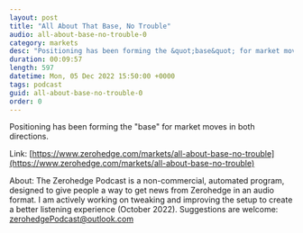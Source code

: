 ```yaml
---
layout: post
title: "All About That Base, No Trouble"
audio: all-about-base-no-trouble-0
category: markets
desc: "Positioning has been forming the &quot;base&quot; for market moves in both directions."
duration: 00:09:57
length: 597
datetime: Mon, 05 Dec 2022 15:50:00 +0000
tags: podcast
guid: all-about-base-no-trouble-0
order: 0
---
```

Positioning has been forming the &quot;base&quot; for market moves in both directions.

Link: [https://www.zerohedge.com/markets/all-about-base-no-trouble](https://www.zerohedge.com/markets/all-about-base-no-trouble)

About: The Zerohedge Podcast is a non-commercial, automated program, designed to give people a way to get news from Zerohedge in an audio format.  I am actively working on tweaking and improving the setup to create a better listening experience (October 2022).  Suggestions are welcome: [zerohedgePodcast@outlook.com](mailto:zerohedgePodcast@outlook.com)
